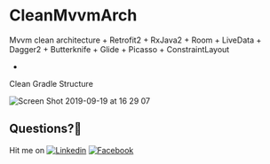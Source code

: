 # CleanMvvmArch

Mvvm clean architecture + Retrofit2 + RxJava2 + Room + LiveData + Dagger2 + Butterknife + Glide + Picasso + ConstraintLayout

+ 

Clean Gradle Structure

![Screen Shot 2019-09-19 at 16 29 07](https://user-images.githubusercontent.com/7110339/65248537-fc3c4c00-dafa-11e9-97f3-0b6fb1283fba.png)

## Questions?🤔
Hit me on [![Linkedin](https://img.shields.io/badge/Linkedin-Emre%20Karataş-blue.svg)](https://www.linkedin.com/in/emre-karata%C5%9F-062b26a9/)  [![Facebook](https://img.shields.io/badge/Facebook-Emre%20Karataş-blue.svg)](https://www.facebook.com/emre.karatas.311)
